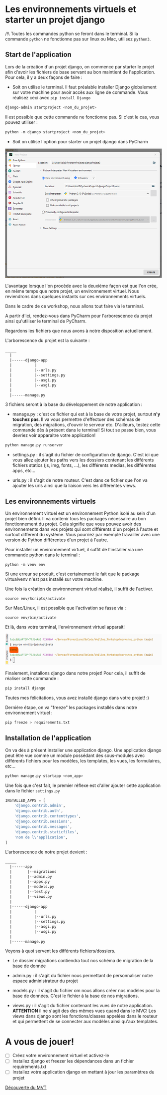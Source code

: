 # Les environnements virtuels et starter un projet django

/!\ Toutes les commandes python se feront dans le terminal. Si la commande `python` ne fonctionne pas sur linux ou Mac, utilisez `python3`.

## Start de l'application

Lors de la création d'un projet django, on commence par starter le projet afin d'avoir les fichiers de base servant au bon maintient de l'application. Pour cela, il y a deux façons de faire :

* Soit on utilise le terminal. Il faut préalable installer Django globalement sur votre machine pour avoir accès aux ligne de commande. Vous réalisez ceci avec `pip install Django`

````python
django-admin startproject <nom_du_projet>
````

Il est possible que cette commande ne fonctionne pas. Si c'est le cas, vous pouvez utiliser :

```python
python -m django startproject <nom_du_projet>
```

* Soit on utilise l'option pour starter un projet django dans PyCharm

![startProject](../img/start.png)

L'avantage lorsque l'on procède avec la deuxième façon est que l'on crée, en même temps que notre projet, un environnement virtuel. Nous reviendrons dans quelques instants sur ces environnements virtuels. 

Dans le cadre de ce workshop, nous allons tout faire via le terminal.

A partir d'ici, rendez-vous dans PyCharm pour l'arborescence du projet ainsi qu'utiliser le terminal de PyCharm.

Regardons les fichiers que nous avons à notre disposition actuellement. 

L'arborescence du projet est la suivante :

````
_____
  |
  |------django-app
  |          |
  |          |--urls.py
  |          |--settings.py
  |          |--asgi.py
  |          |--wsgi.py
  |
  |------manage.py
````

3 fichiers seront à la base du développement de notre application : 

* manage.py : c'est ce fichier qui est à la base de votre projet, surtout **n'y touchez pas**. Il va vous permettre d'effectuer des schémas de migration, des migrations, d'ouvrir le serveur etc. D'ailleurs, testez cette commande dès à présent dans le terminal! Si tout se passe bien, vous devriez voir apparaitre votre application! 

````python
python manage.py runserver
````

* settings.py : il s'agit du fichier de configuration de django. C'est ici que vous allez ajouter les paths vers les dossiers contenant les différents fichiers statics (js, img, fonts, ...), les différents medias, les différentes apps, etc...

* urls.py : il s'agit de notre routeur. C'est dans ce fichier que l'on va ajouter les urls ainsi que la liaison vers les différentes views.

## Les environnements virtuels

Un environnement virtuel est un environnement Python isolé au sein d'un projet bien défini. Il va contenir tous les packages nécessaire au bon fonctionnement du projet. Cela signifie que vous pouvez avoir des environnements dans vos projets qui sont différents d'un projet à l'autre et surtout différent du système. Vous pourriez par exemple travailler avec une version de Python différentes d'un projet à l'autre. 

Pour installer un environnement virtuel, il suffit de l'installer via une commande python dans le terminal :

````
python -m venv env
````

Si une erreur se produit, c'est certainement le fait que le package virtualvenv n'est pas installé sur votre machine.

Une fois la création de environnement virtuel réalisé, il suffit de l'activer.

````
source env/Scripts/activate
````

Sur Mac/Linux, il est possible que l'activation se fasse via :

````
source env/bin/activate
````

Et là, dans votre terminal, l'environnement virtuel apparait! 

![env](../img/env.png)

Finalement, installons django dans notre projet! Pour cela, il suffit de réaliser cette commande :

````python
pip install django
````

Toutes mes félicitations, vous avez installé django dans votre projet! :) 

Dernière étape, on va "freeze" les packages installés dans notre environnement virtuel :

````python
pip freeze > requirements.txt
````

## Installation de l'application

On va dès à présent installer une application django. Une application django peut être vue comme un module possédant des sous-modules avec différents fichiers pour les modèles, les templates, les vues, les formulaires, etc... 

````python
python manage.py startapp <nom_app>
````

Une fois que c'est fait, le premier réflexe est d'aller ajouter cette application dans le fichier `settings.py`

````python
INSTALLED_APPS = [
    'django.contrib.admin',
    'django.contrib.auth',
    'django.contrib.contenttypes',
    'django.contrib.sessions',
    'django.contrib.messages',
    'django.contrib.staticfiles',
    'nom de l\'application',
]
````

L'arborescence de notre projet devient : 

````
_____
  |------app
  |       |--migrations
  |       |--admin.py
  |       |--apps.py
  |       |--models.py
  |       |--test.py
  |       |--views.py
  |
  |------django-app
  |          |
  |          |--urls.py
  |          |--settings.py
  |          |--asgi.py
  |          |--wsgi.py
  |
  |------manage.py
````

Voyons à quoi servent les différents fichiers/dossiers. 

* Le dossier migrations contiendra tout nos schéma de migration de la base de donnée

* admin.py : il s'agit du fichier nous permettant de personnaliser notre espace administrateur du projet

* models.py : il s'agit du fichier om nous allons créer nos modèles pour la base de données. C'est le fichier à la base de nos migrations.

* views.py : il s'agit du fichier contenant les vues de notre application. **ATTENTION** il ne s'agit des des mêmes vues quand dans le MVC! Les views dans django sont les fonctions/classes appelées dans le routeur et qui permettent de se connecter aux modèles ainsi qu'aux templates. 

# A vous de jouer! 

- [ ] Créez votre environnement virtuel et activez-le
- [ ] Installez django et freezer les dépendances dans un fichier requirements.txt
- [ ] Installez votre application django en mettant à jour les paramètres du projet

[Découverte du MVT](https://github.com/CalcagnoLoic/workshop_python/blob/main/2.Framework_django/02.mvt.md)
